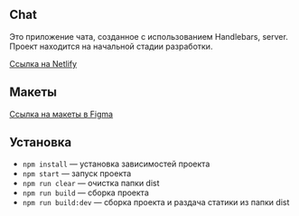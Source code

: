 ## Chat

Это приложение чата, созданное с использованием Handlebars, server.
Проект находится на начальной стадии разработки.

[Ссылка на Netlify](jovial-euler-cedd13.netlify.app)

## Макеты

[Ссылка на макеты в Figma](https://www.figma.com/file/ELt29tv0MdgNIMhjvFVgP1/%D0%A7%D0%B0%D1%82)

## Установка

- `npm install` — установка зависимостей проекта
- `npm start` — запуск проекта
- `npm run clear` — очистка папки dist
- `npm run build` — сборка проекта
- `npm run build:dev` — сборка проекта и раздача статики из папки dist
